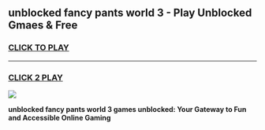 
## unblocked fancy pants world 3 - Play Unblocked Gmaes & Free
<h3>
<a href="https://news.freeplayer.one?title=unblocked_fancy_pants_world_3&ref=23F">CLICK TO PLAY</a></h3>
<hr>

<h3>
<a href="https://news.freeplayer.one?title=unblocked_fancy_pants_world_3&ref=23F">CLICK 2 PLAY</a>
  
</h3>

<a href="https://news.freeplayer.one?title=unblocked_fancy_pants_world_3&ref=23F/"><img src="https://clearcache.store/games.png"></a>


**unblocked fancy pants world 3 games unblocked: Your Gateway to Fun and Accessible Online Gaming**
